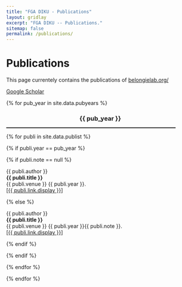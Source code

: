 ```yaml
---
title: "FGA DIKU - Publications"
layout: gridlay
excerpt: "FGA DIKU -- Publications."
sitemap: false
permalink: /publications/
---
```



# Publications

This page currentely contains the publications of [belongielab.org/](https://www.belongielab.org/)


[Google Scholar](https://scholar.google.com/citations?user=chD5XxkAAAAJ)


{% for pub_year in site.data.pubyears %}

<h3 style="padding-bottom: 0px;margin-bottom: 0; text-align: center;">{{ pub_year }}</h3>
<hr style="border: 2;height: 2px;width: 90%;" />


{% for publi in site.data.publist %}

{% if publi.year == pub_year %}

{% if publi.note == null %}

  {{ publi.author }} <br />
  <b> {{ publi.title }} </b> <br />
  {{ publi.venue }} {{ publi.year }}. <br />
  <a href="{{ publi.link.url }}">[{{ publi.link.display }}]</a>

{% else %}

  {{ publi.author }} <br />
  <b> {{ publi.title }} </b> <br />
  {{ publi.venue }} {{ publi.year }}{{ publi.note }}. <br />
  <a href="{{ publi.link.url }}">[{{ publi.link.display }}]</a>

{% endif %}

<!-- {% if publi.link.url != null %}
  <a href="{{ publi.link.url }}">[{{ publi.link.display }}]</a>
{% endif %}
 -->
{% endif %}

{% endfor %}

{% endfor %}

